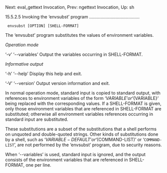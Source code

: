 Next: eval_gettext Invocation,  Prev: ngettext Invocation,  Up: sh

15.5.2.5 Invoking the ‘envsubst’ program
........................................

     envsubst [OPTION] [SHELL-FORMAT]

   The ‘envsubst’ program substitutes the values of environment
variables.

*Operation mode*

‘-v’
‘--variables’
     Output the variables occurring in SHELL-FORMAT.

*Informative output*

‘-h’
‘--help’
     Display this help and exit.

‘-V’
‘--version’
     Output version information and exit.

   In normal operation mode, standard input is copied to standard
output, with references to environment variables of the form ‘$VARIABLE’
or ‘${VARIABLE}’ being replaced with the corresponding values.  If a
SHELL-FORMAT is given, only those environment variables that are
referenced in SHELL-FORMAT are substituted; otherwise all environment
variables references occurring in standard input are substituted.

   These substitutions are a subset of the substitutions that a shell
performs on unquoted and double-quoted strings.  Other kinds of
substitutions done by a shell, such as ‘${VARIABLE-DEFAULT}’ or
‘$(COMMAND-LIST)’ or ‘`COMMAND-LIST`’, are not performed by the
‘envsubst’ program, due to security reasons.

   When ‘--variables’ is used, standard input is ignored, and the output
consists of the environment variables that are referenced in
SHELL-FORMAT, one per line.

